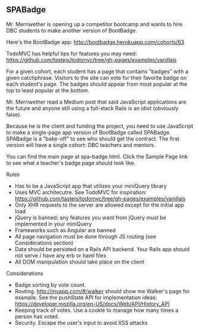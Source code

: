## SPABadge

Mr. Merriwether is opening up a competitor bootcamp and wants to hire DBC students to make another version of BootBadge.

Here's the BootBadge app: http://bootbadge.herokuapp.com/cohorts/63

TodoMVC has helpful tips for features you may need: https://github.com/tastejs/todomvc/tree/gh-pages/examples/vanillajs

For a given cohort, each student has a page that contains "badges" with a given catchphrase.
Visitors to the site can vote for their favorite badge on each student's page. The badges should appear from most popular at the top to least popular at the bottom.

Mr. Merriwether read a Medium post that said JavaScript applications are the future and anyone still using a full-stack Rails is an idiot (obviously false).

Because he is the client and funding the project, you need to use JavaScript to make a single-page app version of BootBadge called SPABadge. SPABadge is a "bake-off" to see who should get the contract. The first version will have a single cohort: DBC teachers and mentors.

You can find the main page at spa-badge.html. Click the Sample Page link to see what a teacher's badge page should look like.

Rules
- Has to be a JavaScript app that utilizes your miniQuery library
- Uses MVC architecutre. See TodoMVC for inspiration: https://github.com/tastejs/todomvc/tree/gh-pages/examples/vanillajs
- Only XHR requests to the server are allowed except for the initial app load
- jQuery is banned; any features you want from jQuery must be implemented in your miniQuery
- Frameworks such as Angular are banned
- All page navigation must be done through JS routing (see Considerations section)
- Data should be persisted on a Rails API backend. Your Rails app should not serve / have any erb or haml files
- All DOM manipulation should take place on the client

Considerations
- Badge sorting by vote count.
- Routing. http://myapp.com/#/walker should show me Walker's page for example. See the pushState API for implementation ideas: https://developer.mozilla.org/en-US/docs/Web/API/History_API
- Keeping track of votes. Use a cookie to manage how many times a person has voted.
- Security. Escape the user's input to avoid XSS attacks
